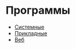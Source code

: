 # Программы

- [Системные](./system/index.md)
- [Прикладные](./application/index.md)
- [Веб](./web.md)
